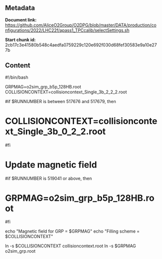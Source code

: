 ## Metadata

**Document link:** https://github.com/AliceO2Group/O2DPG/blob/master/DATA/production/configurations/2022/LHC22f/apass1_TPCcalib/selectSettings.sh

**Start chunk id:** 2cb17c3e41580b548c4aedfa0759229c120e692f030d68fef30583e9a10e277b

## Content

#!/bin/bash

GRPMAG=o2sim_grp_b5p_128HB.root
COLLISIONCONTEXT=collisioncontext_Single_3b_2_2_2.root

#if $RUNNUMBER is between 517676 and 517679, then
#  COLLISIONCONTEXT=collisioncontext_Single_3b_0_2_2.root
#fi

# Update magnetic field
#if $RUNNUMBER is 519041 or above, then
#  GRPMAG=o2sim_grp_b5p_128HB.root
#fi

echo "Magnetic field for GRP = $GRPMAG"
echo "Filling scheme = $COLLISIONCONTEXT"

ln -s $COLLISIONCONTEXT collisioncontext.root
ln -s $GRPMAG o2sim_grp.root